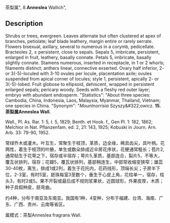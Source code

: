 茶梨属",
8.**Anneslea** Wallich",

## Description
Shrubs or trees, evergreen. Leaves alternate but often clustered at apex of branches, petiolate; leaf blade leathery, margin entire or rarely serrate. Flowers bisexual, axillary, several to numerous in a corymb, pedicellate. Bracteoles 2, ± persistent, close to sepals. Sepals 5, imbricate, persistent, enlarged in fruit, leathery, basally connate. Petals 5, imbricate, basally slightly connate. Stamens numerous, inserted in receptacle, in 1 or 2 whorls; filaments distinct; anthers linear, connective exserted. Ovary half inferior, 2- or 3(-5)-loculed with 3-10 ovules per locule, placentation axile; ovules suspended from apical corner of locules; style 1, persistent, apically 2- or 3(-5)-lobed. Fruit globose to ellipsoid, dehiscent, wrapped in persistent enlarged sepals; pericarp woody. Seeds with a fleshy red outer layer; embryo with abundant endosperm.
  "Statistics": "About three species: Cambodia, China, Indonesia, Laos, Malaysia, Myanmar, Thailand, Vietnam; one species in China.
  "Synonym": "*Mountnorrisia* Szyszy&amp;#322;owicz.
**15.茶梨属Anneslea Wall.**

Wall., Pl. As. Rar. 1: 5, t. 5, 1829; Benth. et Hook. f., Gen Pl. 1: 182, 1862; Melchior in Nat. Pflanzenfam. ed. 2, 21: 143, 1925; Kobuski in Journ. Arn. Arb. 33: 79-90, 1952.

常绿乔木或灌木。叶互生，常聚生于枝顶，革质，边全缘，稀具齿尖，具叶柄。花两性，着生于枝顶的叶腋，单生或数朵排成近伞房花序状，花梗通常粗长；苞片2,通常贴生于花萼之下，宿存或半宿存；萼片5,革质，基部连合，裂片5，不等大，覆互状排列，宿存；花瓣5，覆瓦状排列，基部稍连生，中部常收缩变狭窄；雄蕊30-40枚，离生，排成1或2列，着生于花托内，花药线形，顶端长尖；子房半下位，2-3室，有时5室，胚珠每室3至数个，垂生于心皮上角，花柱单一，宿存，柱头3，有时2或5。果不开裂或最后成不规则浆果状，近圆球形，外果皮厚，木质；种子具假种皮，胚弯曲。

约4种，分布于南亚及东南亚。我国有1种，4变种，分布于福建、台湾、海南、广东、广西、贵州、云南等省区。

属模式：茶梨Anneslea fragrans Wall.
